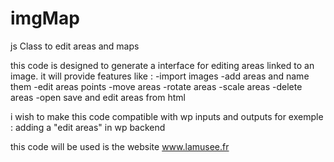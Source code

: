 # imgMap
js Class to edit areas and maps

this code is designed to generate a interface for editing areas linked to an image. 
it will provide features like : 
-import images 
-add areas and name them 
-edit areas points
-move areas
-rotate areas
-scale areas
-delete areas
-open save and edit areas from html 

i wish to make this code compatible with wp inputs and outputs 
for exemple : adding a "edit areas" in wp backend 

this code will be used is the website www.lamusee.fr 


